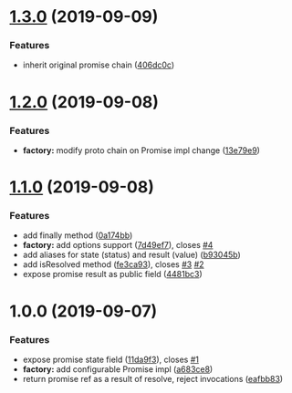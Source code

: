 # [1.3.0](https://github.com/qiwi/inside-out-promise/compare/v1.2.0...v1.3.0) (2019-09-09)


### Features

* inherit original promise chain ([406dc0c](https://github.com/qiwi/inside-out-promise/commit/406dc0c))

# [1.2.0](https://github.com/qiwi/inside-out-promise/compare/v1.1.0...v1.2.0) (2019-09-08)


### Features

* **factory:** modify proto chain on Promise impl change ([13e79e9](https://github.com/qiwi/inside-out-promise/commit/13e79e9))

# [1.1.0](https://github.com/qiwi/inside-out-promise/compare/v1.0.0...v1.1.0) (2019-09-08)


### Features

* add finally method ([0a174bb](https://github.com/qiwi/inside-out-promise/commit/0a174bb))
* **factory:** add options support ([7d49ef7](https://github.com/qiwi/inside-out-promise/commit/7d49ef7)), closes [#4](https://github.com/qiwi/inside-out-promise/issues/4)
* add aliases for state (status) and result (value) ([b93045b](https://github.com/qiwi/inside-out-promise/commit/b93045b))
* add isResolved method ([fe3ca93](https://github.com/qiwi/inside-out-promise/commit/fe3ca93)), closes [#3](https://github.com/qiwi/inside-out-promise/issues/3) [#2](https://github.com/qiwi/inside-out-promise/issues/2)
* expose promise result as public field ([4481bc3](https://github.com/qiwi/inside-out-promise/commit/4481bc3))

# 1.0.0 (2019-09-07)


### Features

* expose promise state field ([11da9f3](https://github.com/qiwi/inside-out-promise/commit/11da9f3)), closes [#1](https://github.com/qiwi/inside-out-promise/issues/1)
* **factory:** add configurable Promise impl ([a683ce8](https://github.com/qiwi/inside-out-promise/commit/a683ce8))
* return promise ref as a result of resolve, reject invocations ([eafbb83](https://github.com/qiwi/inside-out-promise/commit/eafbb83))
